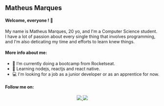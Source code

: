 ## Matheus Marques

#### Welcome, everyone ! 👋

My name is Matheus Marques, 20 yo, and I'm a Computer Science student. 
I have a lot of passion about every single thing that involves programming, and I'm also deticating my time and efforts to learn knew things.

#### More info about me:

- 🔭 I’m currently doing a bootcamp from Rocketseat.
- 📗 Learning nodejs, reactjs and react native. 
- 💻 I'm looking for a job as a junior developer or as an apprentice for now.  

#### Follow me on: 

<p align="center">
<a href="https://www.linkedin.com/in/matheus-marques-0558921b4/">
  <img src="https://img.shields.io/badge/LinkedIn-blue?style=flat&logo=linkedin&labelColor=blue">
</a>
<a href="mailto:marquesmatheusoliveira01@gmail.com">
  <img src="https://img.shields.io/badge/Gmail-red?style=flat&logo=gmail&labelColor=white"/>
</a>
</p>



